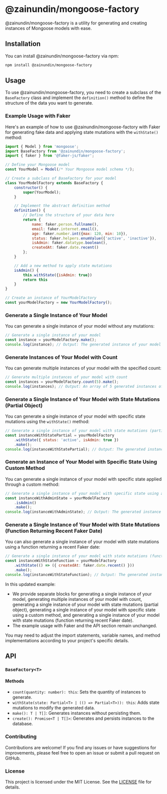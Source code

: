 # @zainundin/mongoose-factory

@zainundin/mongoose-factory is a utility for generating and creating instances of Mongoose models with ease.

## Installation

You can install @zainundin/mongoose-factory via npm:

```bash
npm install @zainundin/mongoose-factory
```

## Usage

To use @zainundin/mongoose-factory, you need to create a subclass of the `BaseFactory` class and implement the `definition()` method to define the structure of the data you want to generate.

### Example Usage with Faker

Here's an example of how to use @zainundin/mongoose-factory with Faker for generating fake data and applying state mutations with the `withState()` method:

```javascript
import { Model } from 'mongoose';
import BaseFactory from '@zainundin/mongoose-factory';
import { faker } from '@faker-js/faker';

// Define your Mongoose model
const YourModel = Model(/* Your Mongoose model schema */);

// Create a subclass of BaseFactory for your model
class YourModelFactory extends BaseFactory {
    constructor() {
        super(YourModel);
    }

    // Implement the abstract definition method
    definition() {
        // Define the structure of your data here
        return {
            name: faker.person.fullname(),
            email: faker.internet.email(),
            age: faker.number.int({max: 120, min: 10}),
            status: faker.helpers.enumValue({'active', 'inactive'}),
            isAdmin: faker.datatype.boolean(),
            createdAt: faker.date.recent()
        };
    }

    // Add a new method to apply state mutations
    isAdmin() {
        this.withState({isAdmin: true})
        return this
    }
}

// Create an instance of YourModelFactory
const yourModelFactory = new YourModelFactory();

```

### Generate a Single Instance of Your Model

You can generate a single instance of your model without any mutations:

```javascript
// Generate a single instance of your model
const instance = yourModelFactory.make();
console.log(instance); // Output: The generated instance of your model
```

### Generate Instances of Your Model with Count

You can generate multiple instances of your model with the specified count:

```javascript
// Generate multiple instances of your model with count
const instances = yourModelFactory.count(5).make();
console.log(instances); // Output: An array of 5 generated instances of your model
```

### Generate a Single Instance of Your Model with State Mutations (Partial Object)

You can generate a single instance of your model with specific state mutations using the `withState()` method:

```javascript
// Generate a single instance of your model with state mutations (partial object)
const instanceWithStatePartial = yourModelFactory
    .withState({ status: 'active', isAdmin: true })
    .make();
console.log(instanceWithStatePartial); // Output: The generated instance of your model with applied state mutations
```

### Generate an Instance of Your Model with Specific State Using Custom Method

You can generate a single instance of your model with specific state applied through a custom method:

```javascript
// Generate a single instance of your model with specific state using a custom method
const instanceWithAdminState = yourModelFactory
    .isAdmin()
    .make();
console.log(instanceWithAdminState); // Output: The generated instance of your model with isAdmin set to true
```

### Generate a Single Instance of Your Model with State Mutations (Function Returning Recent Faker Date)

You can also generate a single instance of your model with state mutations using a function returning a recent Faker date:

```javascript
// Generate a single instance of your model with state mutations (function returning recent Faker date)
const instanceWithStateFunction = yourModelFactory
    .withState(() => ({ createdAt: faker.date.recent() }))
    .make();
console.log(instanceWithStateFunction); // Output: The generated instance of your model with applied state mutations
```

In this updated example:

- We provide separate blocks for generating a single instance of your model, generating multiple instances of your model with count, generating a single instance of your model with state mutations (partial object), generating a single instance of your model with specific state using a custom method, and generating a single instance of your model with state mutations (function returning recent Faker date).
- The example usage with Faker and the API section remain unchanged.

You may need to adjust the import statements, variable names, and method implementations according to your project's specific details.

## API

### `BaseFactory<T>`

#### Methods

- `count(quantity: number): this`: Sets the quantity of instances to generate.
- `withState(state: Partial<T> | (() => Partial<T>)): this`: Adds state mutations to modify the generated data.
- `make(): T | T[]`: Generates instances without persisting them.
- `create(): Promise<T | T[]>`: Generates and persists instances to the database.

### Contributing

Contributions are welcome! If you find any issues or have suggestions for improvements, please feel free to open an issue or submit a pull request on GitHub.

### License

This project is licensed under the MIT License. See the [LICENSE](LICENSE) file for details.
